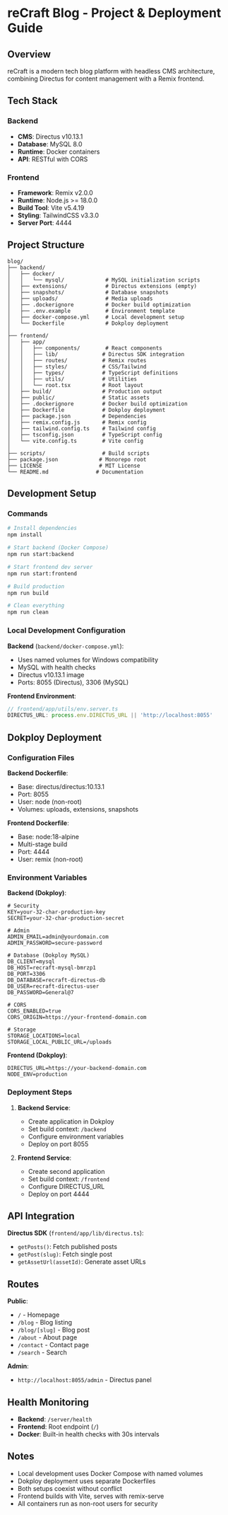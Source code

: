# reCraft Blog - Project & Deployment Guide

## Overview
reCraft is a modern tech blog platform with headless CMS architecture, combining Directus for content management with a Remix frontend.

## Tech Stack

### Backend
- **CMS**: Directus v10.13.1
- **Database**: MySQL 8.0
- **Runtime**: Docker containers
- **API**: RESTful with CORS

### Frontend
- **Framework**: Remix v2.0.0
- **Runtime**: Node.js >= 18.0.0
- **Build Tool**: Vite v5.4.19
- **Styling**: TailwindCSS v3.3.0
- **Server Port**: 4444

## Project Structure

```
blog/
├── backend/
│   ├── docker/
│   │   └── mysql/             # MySQL initialization scripts
│   ├── extensions/            # Directus extensions (empty)
│   ├── snapshots/             # Database snapshots
│   ├── uploads/               # Media uploads
│   ├── .dockerignore          # Docker build optimization
│   ├── .env.example           # Environment template
│   ├── docker-compose.yml     # Local development setup
│   └── Dockerfile             # Dokploy deployment
│
├── frontend/
│   ├── app/
│   │   ├── components/        # React components
│   │   ├── lib/              # Directus SDK integration
│   │   ├── routes/           # Remix routes
│   │   ├── styles/           # CSS/Tailwind
│   │   ├── types/            # TypeScript definitions
│   │   ├── utils/            # Utilities
│   │   └── root.tsx          # Root layout
│   ├── build/                # Production output
│   ├── public/               # Static assets
│   ├── .dockerignore         # Docker build optimization
│   ├── Dockerfile            # Dokploy deployment
│   ├── package.json          # Dependencies
│   ├── remix.config.js       # Remix config
│   ├── tailwind.config.ts    # Tailwind config
│   ├── tsconfig.json         # TypeScript config
│   └── vite.config.ts        # Vite config
│
├── scripts/                  # Build scripts
├── package.json             # Monorepo root
├── LICENSE                  # MIT License
└── README.md               # Documentation
```

## Development Setup

### Commands
```bash
# Install dependencies
npm install

# Start backend (Docker Compose)
npm run start:backend

# Start frontend dev server
npm run start:frontend

# Build production
npm run build

# Clean everything
npm run clean
```

### Local Development Configuration

**Backend** (`backend/docker-compose.yml`):
- Uses named volumes for Windows compatibility
- MySQL with health checks
- Directus v10.13.1 image
- Ports: 8055 (Directus), 3306 (MySQL)

**Frontend Environment**:
```javascript
// frontend/app/utils/env.server.ts
DIRECTUS_URL: process.env.DIRECTUS_URL || 'http://localhost:8055'
```

## Dokploy Deployment

### Configuration Files

**Backend Dockerfile**:
- Base: directus/directus:10.13.1
- Port: 8055
- User: node (non-root)
- Volumes: uploads, extensions, snapshots

**Frontend Dockerfile**:
- Base: node:18-alpine
- Multi-stage build
- Port: 4444
- User: remix (non-root)

### Environment Variables

**Backend (Dokploy)**:
```env
# Security
KEY=your-32-char-production-key
SECRET=your-32-char-production-secret

# Admin
ADMIN_EMAIL=admin@yourdomain.com
ADMIN_PASSWORD=secure-password

# Database (Dokploy MySQL)
DB_CLIENT=mysql
DB_HOST=recraft-mysql-bmrzp1
DB_PORT=3306
DB_DATABASE=recraft-directus-db
DB_USER=recraft-directus-user
DB_PASSWORD=General@7

# CORS
CORS_ENABLED=true
CORS_ORIGIN=https://your-frontend-domain.com

# Storage
STORAGE_LOCATIONS=local
STORAGE_LOCAL_PUBLIC_URL=/uploads
```

**Frontend (Dokploy)**:
```env
DIRECTUS_URL=https://your-backend-domain.com
NODE_ENV=production
```

### Deployment Steps

1. **Backend Service**:
   - Create application in Dokploy
   - Set build context: `/backend`
   - Configure environment variables
   - Deploy on port 8055

2. **Frontend Service**:
   - Create second application
   - Set build context: `/frontend`
   - Configure DIRECTUS_URL
   - Deploy on port 4444

## API Integration

**Directus SDK** (`frontend/app/lib/directus.ts`):
- `getPosts()`: Fetch published posts
- `getPost(slug)`: Fetch single post
- `getAssetUrl(assetId)`: Generate asset URLs

## Routes

**Public**:
- `/` - Homepage
- `/blog` - Blog listing
- `/blog/[slug]` - Blog post
- `/about` - About page
- `/contact` - Contact page
- `/search` - Search

**Admin**:
- `http://localhost:8055/admin` - Directus panel

## Health Monitoring

- **Backend**: `/server/health`
- **Frontend**: Root endpoint (`/`)
- **Docker**: Built-in health checks with 30s intervals

## Notes

- Local development uses Docker Compose with named volumes
- Dokploy deployment uses separate Dockerfiles
- Both setups coexist without conflict
- Frontend builds with Vite, serves with remix-serve
- All containers run as non-root users for security